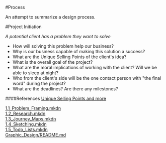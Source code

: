 #Process

An attempt to summarize a design process.

#Project Initiation

*A potential client has a problem they want to solve*

* How will solving this problem help our business?
* Why is our business capable of making this solution a success?
* What are the Unique Selling Points of the client's idea?
* What is the overall goal of the project?
* What are the moral implications of working with the client? Will we be able to sleep at night?
* Who from the client's side will be the one contact person with "the final word" during the project?
* What are the deadlines? Are there any milestones? 


####References
[Unique Selling Points and more](http://www.elezea.com/2013/05/one-ux-deliverable/)

[1.1_Problem_Framing.mkdn](1.1_Problem_Framing.mkdn)  
[1.2_Research.mkdn](1.2_Research.mkdn)  
[1.3_Journey_Maps.mkdn](1.3_Journey_Maps.mkdn)  
[1.4_Sketching.mkdn](1.4_Sketching.mkdn)  
[1.5_Todo_Lists.mkdn](1.5_Todo_Lists.mkdn)  
[Graphic_Design/README.md](Graphic_Design/README.md)
